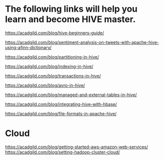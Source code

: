 The following links will help you learn and become HIVE master.
================================================================
https://acadgild.com/blog/hive-beginners-guide/

https://acadgild.com/blog/sentiment-analysis-on-tweets-with-apache-hive-using-afinn-dictionary/

https://acadgild.com/blog/partitioning-in-hive/

https://acadgild.com/blog/indexing-in-hive/

https://acadgild.com/blog/transactions-in-hive/

https://acadgild.com/blog/avro-in-hive/

https://acadgild.com/blog/managed-and-external-tables-in-hive/

https://acadgild.com/blog/integrating-hive-with-hbase/

https://acadgild.com/blog/file-formats-in-apache-hive/



Cloud
=====
https://acadgild.com/blog/getting-started-aws-amazon-web-services/
https://acadgild.com/blog/setting-hadoop-cluster-cloud/
